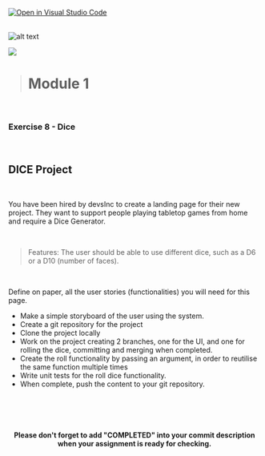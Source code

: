 [![Open in Visual Studio Code](https://classroom.github.com/assets/open-in-vscode-718a45dd9cf7e7f842a935f5ebbe5719a5e09af4491e668f4dbf3b35d5cca122.svg)](https://classroom.github.com/online_ide?assignment_repo_id=12654719&assignment_repo_type=AssignmentRepo)
</br>
<br/>

![alt text](https://x4w8f4y8.rocketcdn.me/wp-content/uploads/2020/05/iod_h_tp_white_c.png)

<!-- _class: lead -->

![](./images/iod.png)

> # Module 1

<br/>

### Exercise 8 - Dice

<br/>

## DICE Project

<br/>

You have been hired by devsInc to create a landing page for their
new project. They want to support people playing tabletop games
from home and require a Dice Generator.

<br/>

> Features:
> The user should be able to use different dice, such as a D6 or a D10
> (number of faces).

<br/>

Define on paper, all the user stories (functionalities) you will need
for this page.

- Make a simple storyboard of the user using the system.
- Create a git repository for the project
- Clone the project locally
- Work on the project creating 2 branches, one for the UI, and one
  for rolling the dice, committing and merging when completed.
- Create the roll functionality by passing an argument, in order to
  reutilise the same function multiple times
- Write unit tests for the roll dice functionality.
- When complete, push the content to your git repository.

<br/>
<br/>
<br/>

<html>
  <div align='center'>
    <h4>Please don't forget to add "<b>COMPLETED</b>" into your commit description when your assignment is ready for checking.</h4>
  </div>
</html>

<br/>
<br/>
<br/>
